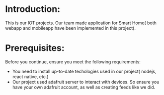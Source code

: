 # Introduction:
This is our IOT projects. Our team made application for Smart Home( both webapp and mobileapp have been implemented in this project).
# Prerequisites:

Before you continue, ensure you meet the following requirements:
* You need to install up-to-date techologies used in our project( nodejs, react native, etc.)
* Our project used adafruit server to interact with devices. So ensure you have your own adafruit account, as well as creating feeds like we did.
